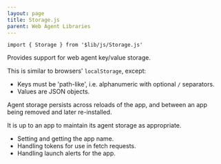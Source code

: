 ```yaml
---
layout: page
title: Storage.js
parent: Web Agent Libraries
---
```

```
import { Storage } from '$lib/js/Storage.js'
```

Provides support for web agent key/value storage.

This is similar to browsers' `localStorage`, except:

- Keys must be 'path-like', i.e. alphanumeric with optional `/` separators.
- Values are JSON objects.

Agent storage persists across reloads of the app, and between an app being
removed and later re-installed.

It is up to an app to maintain its agent storage as appropriate.

- Setting and getting the app name.
- Handling tokens for use in fetch requests.
- Handling launch alerts for the app.
